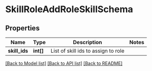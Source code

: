 # SkillRoleAddRoleSkillSchema

## Properties
Name | Type | Description | Notes
------------ | ------------- | ------------- | -------------
**skill_ids** | **int[]** | List of skill ids to assign to role | 

[[Back to Model list]](../README.md#documentation-for-models) [[Back to API list]](../README.md#documentation-for-api-endpoints) [[Back to README]](../README.md)


